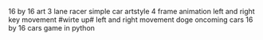 16 by 16 art
3 lane racer
simple car artstyle
4 frame animation
left and right key movement
#wirte up#
left and right movement
doge oncoming cars
16 by 16 cars
game in python
